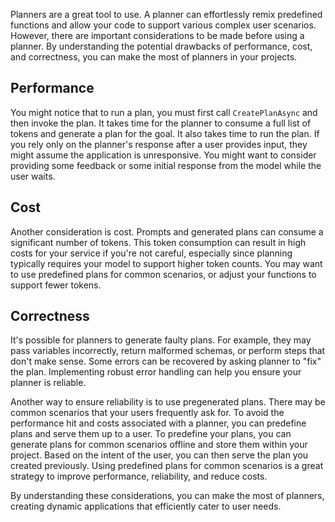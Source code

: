 Planners are a great tool to use. A planner can effortlessly remix predefined functions and allow your code to support various complex user scenarios. However, there are important considerations to be made before using a planner. By understanding the potential drawbacks of performance, cost, and correctness, you can make the most of planners in your projects.

## Performance
You might notice that to run a plan, you must first call `CreatePlanAsync` and then invoke the plan. It takes time for the planner to consume a full list of tokens and generate a plan for the goal. It also takes time to run the plan. If you rely only on the planner's response after a user provides input, they might assume the application is unresponsive. You might want to consider providing some feedback or some initial response from the model while the user waits.

## Cost
Another consideration is cost. Prompts and generated plans can consume a significant number of tokens. This token consumption can result in high costs for your service if you're not careful, especially since planning typically requires your model to support higher token counts. You may want to use predefined plans for common scenarios, or adjust your functions to support fewer tokens.

## Correctness
It's possible for planners to generate faulty plans. For example, they may pass variables incorrectly, return malformed schemas, or perform steps that don't make sense. Some errors can be recovered by asking planner to "fix" the plan. Implementing robust error handling can help you ensure your planner is reliable.

Another way to ensure reliability is to use pregenerated plans. There may be common scenarios that your users frequently ask for. To avoid the performance hit and costs associated with a planner, you can predefine plans and serve them up to a user. To predefine your plans, you can generate plans for common scenarios offline and store them within your project. Based on the intent of the user, you can then serve the plan you created previously. Using predefined plans for common scenarios is a great strategy to improve performance, reliability, and reduce costs.

By understanding these considerations, you can make the most of planners, creating dynamic applications that efficiently cater to user needs.